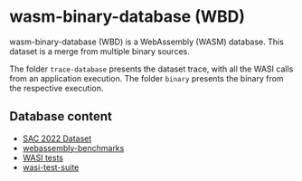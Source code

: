 # wasm-binary-database (WBD)

wasm-binary-database (WBD) is a WebAssembly (WASM) database. This dataset is a merge from multiple binary sources.

The folder `trace-database` presents the dataset trace, with all the WASI calls from an application execution. The folder `binary` presents the binary from the respective execution.

## Database content ##

* [SAC 2022 Dataset](https://doi.org/10.6084/m9.figshare.17297477.v1)
* [webassembly-benchmarks](https://github.com/jedisct1/webassembly-benchmarks)
* [WASI tests](https://github.com/WebAssembly/wasi-testsuite)
* [wasi-test-suite](https://github.com/caspervonb/wasi-test-suite)

